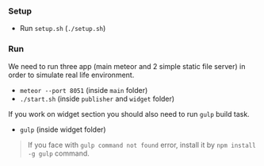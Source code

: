 ### Setup
* Run `setup.sh` (`./setup.sh`)

### Run

We need to run three app (main meteor and 2 simple static file server) in order to
simulate real life environment.

* `meteor --port 8051` (inside `main` folder)
* `./start.sh` (inside `publisher` and `widget` folder)

If you work on widget section you should also need to run `gulp` build task.

* `gulp` (inside widget folder)

> If you face with `gulp command not found` error, install it by `npm install -g gulp`
command.
